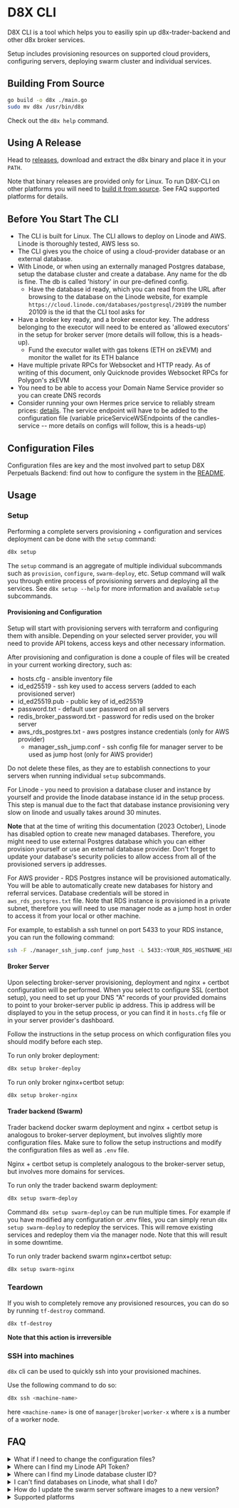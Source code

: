 # D8X CLI

D8X CLI is a tool which helps you to easiliy spin up d8x-trader-backend and
other d8x broker services.

Setup includes provisioning resources on supported cloud providers, configuring
servers, deploying swarm cluster and individual services.



## Building From Source

```bash
go build -o d8x ./main.go
sudo mv d8x /usr/bin/d8x
```
Check out the `d8x help` command.

## Using A Release

Head to [releases](https://github.com/D8-X/d8x-cli/releases), download and
extract the d8x binary and place it in your `PATH`. 

Note that binary releases are provided only for Linux. To run D8X-CLI on other
platforms you will need to [build it from source](#building-from-source). See
FAQ supported platforms for details.

## Before You Start The CLI
* The CLI is built for Linux. The CLI allows to deploy on Linode and AWS. Linode is thoroughly tested, AWS less so.
* The CLI gives you the choice of using a cloud-provider database or an external database. 
* With Linode, or when using an externally managed Postgres database, setup the database cluster and create a database. Any name for the db is fine. The db is called 'history' in our pre-defined config.
  	* Have the database id ready, which you can read from the URL after browsing to the database on the Linode website, for example `https://cloud.linode.com/databases/postgresql/29109` the number 20109 is the id that the CLI tool asks for
* Have a broker key ready, and a broker executor key. The address belonging to the executor will need to be entered as 'allowed executors' in the setup for broker server (more details will follow, this is a heads-up).
	* Fund the executor wallet with gas tokens (ETH on zkEVM) and monitor the wallet for its ETH balance 
* Have multiple private RPCs for Websocket and HTTP ready. As of writing of this document, only Quicknode provides Websocket RPCs for Polygon's zkEVM
* You need to be able to access your Domain Name Service provider so you can create DNS records
* Consider running your own Hermes price service to reliably stream prices: [details](https://docs.pyth.network/documentation/pythnet-price-feeds/hermes). The service endpoint will have to be added to the configuration file (variable priceServiceWSEndpoints of the candles-service -- more details on configs will follow, this is a heads-up)

## Configuration Files
Configuration files are key and the most involved part to setup D8X Perpetuals Backend:
find out how to configure the system in the
[README](README_CONFIG.md).

## Usage
### Setup

Performing a complete servers provisioning + configuration and services
deployment can be done with the `setup` command:

```bash
d8x setup
```

The `setup` command is an aggregate of multiple individual subcommands such as
`provision`, `configure`, `swarm-deploy`, etc. Setup command will walk you
through entire process of provisioning servers and deploying all the services.
See `d8x setup --help` for more information and available `setup` subcommands.

#### Provisioning and Configuration
Setup will start with provisioning servers with terraform and configuring them
with ansible. Depending on your selected server provider, you will need to
provide API tokens, access keys and other necessary information.

After provisioning and configuration is done a couple of files will be created
in your current working directory, such as:

  - hosts.cfg - ansible inventory file
  - id_ed25519 - ssh key used to access servers (added to each provisioned server)
  - id_ed25519.pub - public key of id_ed25519 
  - password.txt - default user password on all servers
  - redis_broker_password.txt - password for redis used on the broker server
  - aws_rds_postgres.txt - aws postgres instance credentials (only for AWS provider)
	- manager_ssh_jump.conf - ssh config file for manager server to be used as jump host (only for AWS provider)

Do not delete these files, as they are to establish connections to your servers
when running individual `setup` subcommands.

For Linode - you need to provision a database cluser and instance by
yourself and provide the linode database instance id in the setup process. This
step is manual due to the fact that database instance provisioning very slow on
linode and usually takes around 30 minutes.

**Note** that at the time of writing this documentation (2023 October), Linode
has disabled option to create new managed databases. Therefore, you might need
to use external Postgres database which you can either provision yourself or use
an external database provider. Don't forget to update your database's security
policies to allow access from all of the provisioned servers ip addresses. 

For AWS provider - RDS Postgres instance will be provisioned automatically. You
will be able to automatically create new databases for history and referral
services. Database credentials will be stored in `aws_rds_postgres.txt` file.
Note that RDS instance is provisioned in a private subnet, therefore you will
need to use manager node as a jump host in order to access it from your local or
other machine.

For example, to establish a ssh tunnel on port 5433 to your RDS instance, you
can run the following command:

```bash
ssh -F ./manager_ssh_jump.conf jump_host -L 5433:<YOUR_RDS_HOSTNAME_HERE>:5432 -v -N
```

#### Broker Server
Upon selecting broker-server provisioning, deployment and nginx + certbot configuration will be performed. 
When you select to configure SSL (certbot setup), you need to set up your DNS "A"
records of your provided domains to point to your broker-server public ip
address. This ip address will be displayed to you in the setup process, or you
can find it in `hosts.cfg` file or in your server provider's dashboard.

Follow the instructions in the setup process on which configuration files you
should modify before each step.

To run only broker deployment:
```bash
d8x setup broker-deploy
```

To run only broker nginx+certbot setup:
```bash
d8x setup broker-nginx
```

#### Trader backend (Swarm)
Trader backend docker swarm deployment and nginx + certbot setup is analogous to
broker-server deployment, but involves slightly more configuration files. Make
sure to follow the setup instructions and modify the configuration files as well
as `.env` file.

Nginx + certbot setup is completely analogous to the broker-server setup, but
involves more domains for services.

To run only the trader backend swarm deployment:
```bash
d8x setup swarm-deploy
```

Command `d8x setup swarm-deploy` can be run multiple times. For example if you
have modified any configuration or .env files, you can simply rerun `d8x setup
swarm-deploy` to redeploy the services. This will remove existing services and
redeploy them via the manager node. Note that this will result in some downtime.

To run only trader backend swarm nginx+certbot setup:
```bash
d8x setup swarm-nginx
```

### Teardown

If you wish to completely remove any provisioned resources, you can do so by
running `tf-destroy` command.

```bash
d8x tf-destroy
```

**Note that this action is irreversible**


### SSH into machines

`d8x` cli can be used to quickly ssh into your provisioned machines.

Use the following command to do so:

```bash
d8x ssh <machine-name>
```

here `<machine-name>` is one of `manager|broker|worker-x` where `x` is a number
of a worker node.

## FAQ

<details>
  <summary>What if I need to change the configuration files?</summary>
Edit the configuration files in your local folder from which you deployed. Redeploy using the CLI, see also `d8x setup --help`.
For example `d8x setup swarm-deploy` if the config is part of "trader-backend", or `d8x setup broker-deploy` if the config is
part of "broker-server"
</details>

<details>
  <summary>Where can I find my Linode API Token?</summary>

  You can generate one on the Linode website, see [the Linode guidance](https://www.linode.com/docs/products/tools/api/get-started/#get-an-access-token)

</details>

<details>
  <summary>Where can I find my Linode database cluster ID?</summary>
On the Linode website, navigate to your databases and click on the database cluster that you want to use for the backend. 
The URL uses the format `https://cloud.linode.com/databases/postgresql/YOURDBID`, for example  `https://cloud.linode.com/databases/postgresql/29109`, hence the id is 29109.
</details>

<details>
  <summary>I can't find databases on Linode, what shall I do?</summary>
Linode currently disabled provisioning of new database clusters for some customers. However,
you can use another PostgreSQL database from any provider, just select to _not_ use a Linode
database in the CLI tool and you have to allow-list the 'manager's IP address (visible in hosts.cfg).
</details>

<details>
  <summary>How do I update the swarm server software images to a new version?</summary>

  You login to the server where your software resides (e.g., the broker-server, or the
  swarm-manager for which you can get the ip with `d8x ip manager`).

  -  Find the hash (sha256:...) of the service you want to update by navigating to the root of the github repository, click on packages (or [here](https://github.com/orgs/D8-X/packages)), choose the package and version you want to update and the hash is displayed on the top. For example, choose "trader-main" and click the relevant version for the main broker services.
  -  Find the name of the service via `docker service ls`
  -  Now you can update the backend-service application by using the docker update command. For example:
  
  ```
  docker service update --image "ghcr.io/d8-x/d8x-trader-main:dev@sha256:aea8e56d6077c733a1d553b4291149712c022b8bd72571d2a852a5478e1ec559" stack_api
  ```
</details>

<details>
  <summary>Supported platforms</summary>

  D8X-CLI is tested and runs natively on Linux. MacOS might work, but you will
  need to manually install ansible and terraform on your system.

  D8X-CLI is not tested on Windows and will most probably not work, we would
  recommend using WSL2 to run D8X-CLI on Windows.

</details>


